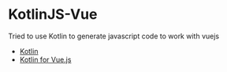# KotlinJS-Vue
Tried to use Kotlin to generate javascript code to work with vuejs

* [Kotlin](http://kotlinlang.org/)
* [Kotlin for Vue.js]()
